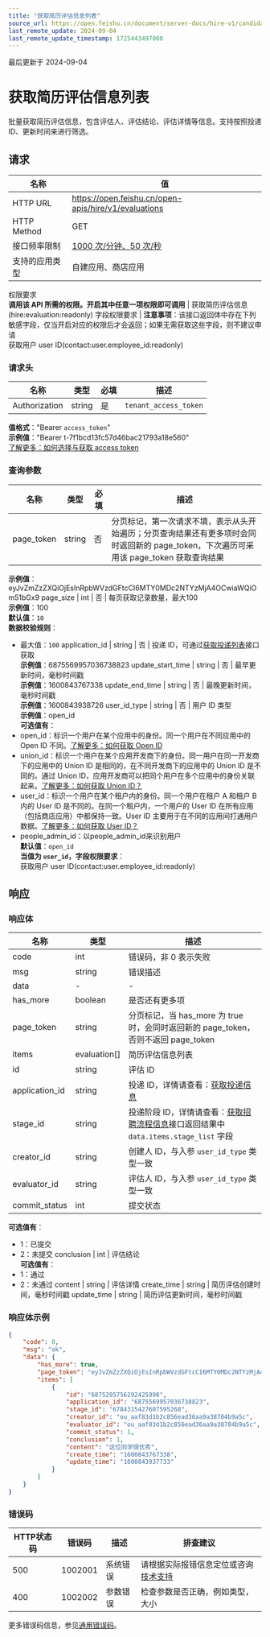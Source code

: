 ```yaml
---
title: "获取简历评估信息列表"
source_url: https://open.feishu.cn/document/server-docs/hire-v1/candidate-management/delivery-process-management/evaluation/list
last_remote_update: 2024-09-04
last_remote_update_timestamp: 1725443497000
---
```

最后更新于 2024-09-04

# 获取简历评估信息列表

批量获取简历评估信息，包含评估人、评估结论、评估详情等信息。支持按照投递 ID、更新时间来进行筛选。

## 请求
名称 | 值
---|---
HTTP URL | https://open.feishu.cn/open-apis/hire/v1/evaluations
HTTP Method | GET
接口频率限制 | [1000 次/分钟、50 次/秒](https://open.feishu.cn/document/ukTMukTMukTM/uUzN04SN3QjL1cDN)
支持的应用类型 | 自建应用、商店应用
权限要求  
            **调用该 API 所需的权限。开启其中任意一项权限即可调用** | 获取简历评估信息(hire:evaluation:readonly)
字段权限要求 | **注意事项**：该接口返回体中存在下列敏感字段，仅当开启对应的权限后才会返回；如果无需获取这些字段，则不建议申请  
        获取用户 user ID(contact:user.employee_id:readonly)

### 请求头

名称 | 类型 | 必填 | 描述
--- | --- | --- | ---
Authorization | string | 是 | `tenant_access_token`  
**值格式**："Bearer `access_token`"  
**示例值**："Bearer t-7f1bcd13fc57d46bac21793a18e560"  
[了解更多：如何选择与获取 access token](https://open.feishu.cn/document/uAjLw4CM/ugTN1YjL4UTN24CO1UjN/trouble-shooting/how-to-choose-which-type-of-token-to-use)

### 查询参数

名称 | 类型 | 必填 | 描述
--- | --- | --- | ---
page_token | string | 否 | 分页标记，第一次请求不填，表示从头开始遍历；分页查询结果还有更多项时会同时返回新的 page_token，下次遍历可采用该 page_token 获取查询结果  
**示例值**：eyJvZmZzZXQiOjEsInRpbWVzdGFtcCI6MTY0MDc2NTYzMjA4OCwiaWQiOm51bGx9
page_size | int | 否 | 每页获取记录数量，最大100  
**示例值**：100  
**默认值**：`10`  
**数据校验规则**：  
- 最大值：`100`
application_id | string | 否 | 投递 ID，可通过[获取投递列表](https://open.feishu.cn/document/ukTMukTMukTM/uMzM1YjLzMTN24yMzUjN/hire-v1/application/list)接口获取  
**示例值**：6875569957036738823
update_start_time | string | 否 | 最早更新时间，毫秒时间戳  
**示例值**：1600843767338
update_end_time | string | 否 | 最晚更新时间，毫秒时间戳  
**示例值**：1600843938726
user_id_type | string | 否 | 用户 ID 类型  
**示例值**：open_id  
**可选值有**：  
- open_id：标识一个用户在某个应用中的身份。同一个用户在不同应用中的 Open ID 不同。[了解更多：如何获取 Open ID](https://open.feishu.cn/document/uAjLw4CM/ugTN1YjL4UTN24CO1UjN/trouble-shooting/how-to-obtain-openid)  
- union_id：标识一个用户在某个应用开发商下的身份。同一用户在同一开发商下的应用中的 Union ID 是相同的，在不同开发商下的应用中的 Union ID 是不同的。通过 Union ID，应用开发商可以把同个用户在多个应用中的身份关联起来。[了解更多：如何获取 Union ID？](https://open.feishu.cn/document/uAjLw4CM/ugTN1YjL4UTN24CO1UjN/trouble-shooting/how-to-obtain-union-id)  
- user_id：标识一个用户在某个租户内的身份。同一个用户在租户 A 和租户 B 内的 User ID 是不同的。在同一个租户内，一个用户的 User ID 在所有应用（包括商店应用）中都保持一致。User ID 主要用于在不同的应用间打通用户数据。[了解更多：如何获取 User ID？](https://open.feishu.cn/document/uAjLw4CM/ugTN1YjL4UTN24CO1UjN/trouble-shooting/how-to-obtain-user-id)  
- people_admin_id：以people_admin_id来识别用户  
**默认值**：`open_id`  
**当值为 `user_id`，字段权限要求**：  
获取用户 user ID(contact:user.employee_id:readonly)

## 响应

### 响应体

名称 | 类型 | 描述
--- | --- | ---
code | int | 错误码，非 0 表示失败
msg | string | 错误描述
data | \- | \-
has_more | boolean | 是否还有更多项
page_token | string | 分页标记，当 has_more 为 true 时，会同时返回新的 page_token，否则不返回 page_token
items | evaluation\[\] | 简历评估信息列表
id | string | 评估 ID
application_id | string | 投递 ID，详情请查看：[获取投递信息](https://open.feishu.cn/document/ukTMukTMukTM/uMzM1YjLzMTN24yMzUjN/hire-v1/application/get)
stage_id | string | 投递阶段 ID，详情请查看：[获取招聘流程信息](https://open.feishu.cn/document/ukTMukTMukTM/uMzM1YjLzMTN24yMzUjN/hire-v1/job_process/list)接口返回结果中 `data.items.stage_list` 字段
creator_id | string | 创建人 ID，与入参 `user_id_type` 类型一致
evaluator_id | string | 评估人 ID，与入参 `user_id_type` 类型一致
commit_status | int | 提交状态  
**可选值有**：  
- 1：已提交  
- 2：未提交
conclusion | int | 评估结论  
**可选值有**：  
- 1：通过  
- 2：未通过
content | string | 评估详情
create_time | string | 简历评估创建时间，毫秒时间戳
update_time | string | 简历评估更新时间，毫秒时间戳

### 响应体示例
```json
{
    "code": 0,
    "msg": "ok",
    "data": {
        "has_more": true,
        "page_token": "eyJvZmZzZXQiOjEsInRpbWVzdGFtcCI6MTY0MDc2NTYzMjA4OCwiaWQiOm51bGx9",
        "items": [
            {
                "id": "6875295756292425998",
                "application_id": "6875569957036738823",
                "stage_id": "6784315427607595268",
                "creator_id": "ou_aaf83d1b2c856ead36aa9a38784b9a5c",
                "evaluator_id": "ou_aaf83d1b2c856ead36aa9a38784b9a5c",
                "commit_status": 1,
                "conclusion": 1,
                "content": "这位同学很优秀",
                "create_time": "1600843767338",
                "update_time": "1600843937733"
            }
        ]
    }
}
```

### 错误码

HTTP状态码 | 错误码 | 描述 | 排查建议
--- | --- | --- | ---
500 | 1002001 | 系统错误 | 请根据实际报错信息定位或咨询[技术支持](https://applink.feishu.cn/TLJpeNdW)
400 | 1002002 | 参数错误 | 检查参数是否正确，例如类型，大小

更多错误码信息，参见[通用错误码](https://open.feishu.cn/document/ukTMukTMukTM/ugjM14COyUjL4ITN)。
